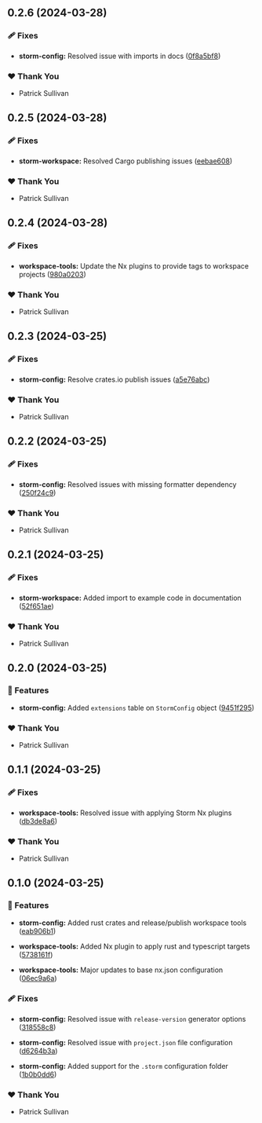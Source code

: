 ## 0.2.6 (2024-03-28)


### 🩹 Fixes

- **storm-config:** Resolved issue with imports in docs ([0f8a5bf8](https://github.com/storm-software/storm-ops/commit/0f8a5bf8))


### ❤️  Thank You

- Patrick Sullivan

## 0.2.5 (2024-03-28)


### 🩹 Fixes

- **storm-workspace:** Resolved Cargo publishing issues ([eebae608](https://github.com/storm-software/storm-ops/commit/eebae608))


### ❤️  Thank You

- Patrick Sullivan

## 0.2.4 (2024-03-28)


### 🩹 Fixes

- **workspace-tools:** Update the Nx plugins to provide tags to workspace projects ([980a0203](https://github.com/storm-software/storm-ops/commit/980a0203))


### ❤️  Thank You

- Patrick Sullivan

## 0.2.3 (2024-03-25)


### 🩹 Fixes

- **storm-config:** Resolve crates.io publish issues ([a5e76abc](https://github.com/storm-software/storm-ops/commit/a5e76abc))


### ❤️  Thank You

- Patrick Sullivan

## 0.2.2 (2024-03-25)


### 🩹 Fixes

- **storm-config:** Resolved issues with missing formatter dependency ([250f24c9](https://github.com/storm-software/storm-ops/commit/250f24c9))


### ❤️  Thank You

- Patrick Sullivan

## 0.2.1 (2024-03-25)


### 🩹 Fixes

- **storm-workspace:** Added import to example code in documentation ([52f651ae](https://github.com/storm-software/storm-ops/commit/52f651ae))


### ❤️  Thank You

- Patrick Sullivan

## 0.2.0 (2024-03-25)


### 🚀 Features

- **storm-config:** Added `extensions` table on `StormConfig` object ([9451f295](https://github.com/storm-software/storm-ops/commit/9451f295))


### ❤️  Thank You

- Patrick Sullivan

## 0.1.1 (2024-03-25)


### 🩹 Fixes

- **workspace-tools:** Resolved issue with applying Storm Nx plugins ([db3de8a6](https://github.com/storm-software/storm-ops/commit/db3de8a6))


### ❤️  Thank You

- Patrick Sullivan

## 0.1.0 (2024-03-25)


### 🚀 Features

- **storm-config:** Added rust crates and release/publish workspace tools ([eab906b1](https://github.com/storm-software/storm-ops/commit/eab906b1))

- **workspace-tools:** Added Nx plugin to apply rust and typescript targets ([5738161f](https://github.com/storm-software/storm-ops/commit/5738161f))

- **workspace-tools:** Major updates to base nx.json configuration ([06ec9a6a](https://github.com/storm-software/storm-ops/commit/06ec9a6a))


### 🩹 Fixes

- **storm-config:** Resolved issue with `release-version` generator options ([318558c8](https://github.com/storm-software/storm-ops/commit/318558c8))

- **storm-config:** Resolved issue with `project.json` file configuration ([d6264b3a](https://github.com/storm-software/storm-ops/commit/d6264b3a))

- **storm-config:** Added support for the `.storm` configuration folder ([1b0b0dd6](https://github.com/storm-software/storm-ops/commit/1b0b0dd6))


### ❤️  Thank You

- Patrick Sullivan